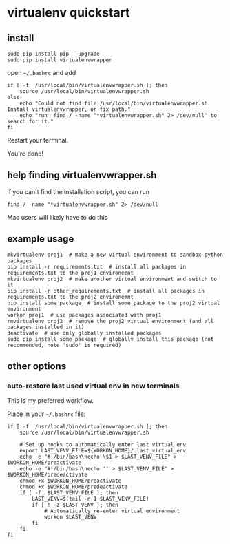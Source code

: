 # virtualenv quickstart

## install

    sudo pip install pip --upgrade
    sudo pip install virtualenvwrapper

open `~/.bashrc` and add

    if [ -f  /usr/local/bin/virtualenvwrapper.sh ]; then
        source /usr/local/bin/virtualenvwrapper.sh
    else
        echo "Could not find file /usr/local/bin/virtualenvwrapper.sh. Install virtualenvwrapper, or fix path."
        echo "run 'find / -name "*virtualenvwrapper.sh" 2> /dev/null' to search for it."
    fi

Restart your terminal.

You're done!

## help finding virtualenvwrapper.sh
if you can't find the installation script, you can run

	find / -name "*virtualenvwrapper.sh" 2> /dev/null

Mac users will likely have to do this

## example usage

    mkvirtualenv proj1  # make a new virtual environment to sandbox python packages
    pip install -r requirements.txt  # install all packages in requirements.txt to the proj1 environemnt
    mkvirtualenv proj2  # make another virtual environment and switch to it
    pip install -r other_requirements.txt  # install all packages in requirements.txt to the proj2 environemnt
    pip install some_package  # install some_package to the proj2 virtual environment
    workon proj1  # use packages associated with proj1
    rmvirtualenv proj2  # remove the proj2 virtual environment (and all packages installed in it) 
    deactivate  # use only globally installed packages
    sudo pip install some_package  # globally install this package (not recommended, note 'sudo' is required)

## other options

### auto-restore last used virtual env in new terminals

This is my preferred workflow.

Place in your `~/.bashrc` file:

    if [ -f  /usr/local/bin/virtualenvwrapper.sh ]; then
        source /usr/local/bin/virtualenvwrapper.sh

        # Set up hooks to automatically enter last virtual env
        export LAST_VENV_FILE=${WORKON_HOME}/.last_virtual_env
        echo -e "#!/bin/bash\necho \$1 > $LAST_VENV_FILE" > $WORKON_HOME/preactivate
        echo -e "#!/bin/bash\necho '' > $LAST_VENV_FILE" > $WORKON_HOME/predeactivate
        chmod +x $WORKON_HOME/preactivate
        chmod +x $WORKON_HOME/predeactivate
        if [ -f  $LAST_VENV_FILE ]; then
            LAST_VENV=$(tail -n 1 $LAST_VENV_FILE)
            if [ ! -z $LAST_VENV ]; then
                # Automatically re-enter virtual environment
                workon $LAST_VENV
            fi
        fi
    fi
